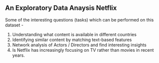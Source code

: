 ## An Exploratory Data Anaysis  Netflix

Some of the interesting questions (tasks) which can be performed on this dataset -

<ol>
  <li> Understanding what content is available in different countries </li>
  <li> Identifying similar content by matching text-based features </li>
  <li> Network analysis of Actors / Directors and find interesting insights </li>
  <li> Is Netflix has increasingly focusing on TV rather than movies in recent years. </li>

</ol>
